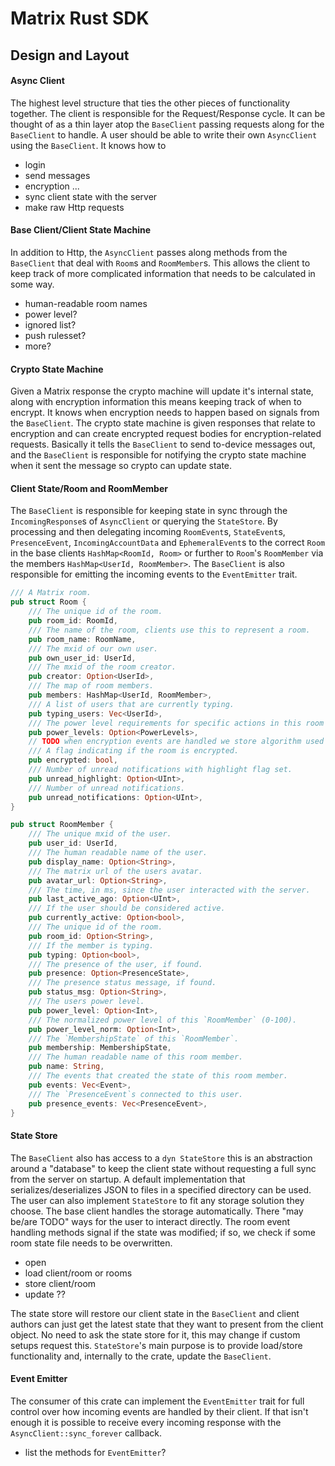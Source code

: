 # Matrix Rust SDK

## Design and Layout

#### Async Client
The highest level structure that ties the other pieces of functionality together. The client is responsible for the Request/Response cycle. It can be thought of as a thin layer atop the `BaseClient` passing requests along for the `BaseClient` to handle. A user should be able to write their own `AsyncClient` using the `BaseClient`. It knows how to
  - login
  - send messages
  - encryption ...
  - sync client state with the server
  - make raw Http requests

#### Base Client/Client State Machine
In addition to Http, the `AsyncClient` passes along methods from the `BaseClient` that deal with `Room`s and `RoomMember`s. This allows the client to keep track of more complicated information that needs to be calculated in some way.
  - human-readable room names
  - power level?
  - ignored list?
  - push rulesset?
  - more?

#### Crypto State Machine
Given a Matrix response the crypto machine will update it's internal state, along with encryption information this means keeping track of when to encrypt. It knows when encryption needs to happen based on signals from the `BaseClient`. The crypto state machine is given responses that relate to encryption and can create encrypted request bodies for encryption-related requests. Basically it tells the `BaseClient` to send to-device messages out, and the `BaseClient` is responsible for notifying the crypto state machine when it sent the message so crypto can update state.

#### Client State/Room and RoomMember
The `BaseClient` is responsible for keeping state in sync through the `IncomingResponse`s of `AsyncClient` or querying the `StateStore`. By processing and then delegating incoming `RoomEvent`s, `StateEvent`s, `PresenceEvent`, `IncomingAccountData` and `EphemeralEvent`s to the correct `Room` in the base clients `HashMap<RoomId, Room>` or further to `Room`'s `RoomMember` via the members `HashMap<UserId, RoomMember>`. The `BaseClient` is also responsible for emitting the incoming events to the `EventEmitter` trait.

```rust
/// A Matrix room.
pub struct Room {
    /// The unique id of the room.
    pub room_id: RoomId,
    /// The name of the room, clients use this to represent a room.
    pub room_name: RoomName,
    /// The mxid of our own user.
    pub own_user_id: UserId,
    /// The mxid of the room creator.
    pub creator: Option<UserId>,
    /// The map of room members.
    pub members: HashMap<UserId, RoomMember>,
    /// A list of users that are currently typing.
    pub typing_users: Vec<UserId>,
    /// The power level requirements for specific actions in this room
    pub power_levels: Option<PowerLevels>,
    // TODO when encryption events are handled we store algorithm used and rotation time.
    /// A flag indicating if the room is encrypted.
    pub encrypted: bool,
    /// Number of unread notifications with highlight flag set.
    pub unread_highlight: Option<UInt>,
    /// Number of unread notifications.
    pub unread_notifications: Option<UInt>,
}
```

```rust
pub struct RoomMember {
    /// The unique mxid of the user.
    pub user_id: UserId,
    /// The human readable name of the user.
    pub display_name: Option<String>,
    /// The matrix url of the users avatar.
    pub avatar_url: Option<String>,
    /// The time, in ms, since the user interacted with the server.
    pub last_active_ago: Option<UInt>,
    /// If the user should be considered active.
    pub currently_active: Option<bool>,
    /// The unique id of the room.
    pub room_id: Option<String>,
    /// If the member is typing.
    pub typing: Option<bool>,
    /// The presence of the user, if found.
    pub presence: Option<PresenceState>,
    /// The presence status message, if found.
    pub status_msg: Option<String>,
    /// The users power level.
    pub power_level: Option<Int>,
    /// The normalized power level of this `RoomMember` (0-100).
    pub power_level_norm: Option<Int>,
    /// The `MembershipState` of this `RoomMember`.
    pub membership: MembershipState,
    /// The human readable name of this room member.
    pub name: String,
    /// The events that created the state of this room member.
    pub events: Vec<Event>,
    /// The `PresenceEvent`s connected to this user.
    pub presence_events: Vec<PresenceEvent>,
}
```

#### State Store
The `BaseClient` also has access to a `dyn StateStore` this is an abstraction around a "database" to keep the client state without requesting a full sync from the server on startup. A default implementation that serializes/deserializes JSON to files in a specified directory can be used. The user can also implement `StateStore` to fit any storage solution they choose. The base client handles the storage automatically. There "may be/are TODO" ways for the user to interact directly. The room event handling methods signal if the state was modified; if so, we check if some room state file needs to be overwritten.
  - open
  - load client/room or rooms
  - store client/room
  - update ??

The state store will restore our client state in the `BaseClient` and client authors can just get the latest state that they want to present from the client object. No need to ask the state store for it, this may change if custom setups request this. `StateStore`'s main purpose is to provide load/store functionality and, internally to the crate, update the `BaseClient`.

#### Event Emitter
The consumer of this crate can implement the `EventEmitter` trait for full control over how incoming events are handled by their client. If that isn't enough it is possible to receive every incoming response with the `AsyncClient::sync_forever` callback.
  - list the methods for `EventEmitter`?
